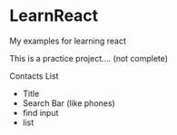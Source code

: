 # LearnReact
My examples for learning react

This is a practice project.... (not complete)

Contacts List
- Title
- Search Bar (like phones)
- find input
- list